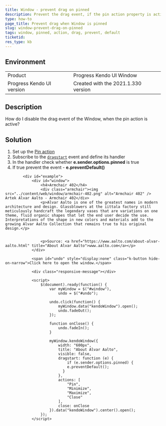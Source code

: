 ```yaml
---
title: Window - prevent drag on pinned
description: Prevent the drag event, if the pin action property is active
type: how-to
page_title: Prevent drag when Window is pinned
slug: window-prevent-drag-on-pinned
tags: window, pinned, action, drag, prevent, default
ticketid: 
res_type: kb
---
```


## Environment
<table>
 <tr>
  <td>Product</td>
  <td>Progress Kendo UI Window</td>
 </tr>
 <tr>
  <td>Progress Kendo UI version</td>
  <td>Created with the 2021.1.330 version</td>
 </tr>
</table>

## Description
How do I disable the drag event of the Window, when the pin action is active?

## Solution
1. Set up the [Pin action](https://docs.telerik.com/kendo-ui/api/javascript/ui/window/configuration/actions)
1. Subscribe to the [`dragstart`](https://docs.telerik.com/kendo-ui/api/javascript/ui/window/events/dragstart) event and define its handler
1. In the handler check whether **e.sender.options.pinned** is true
1. If true prevent the event - **e.preventDefault()**

```dojo
        <div id="example">
            <div id="window">
                <h4>Armchair 402</h4>
                <div class="armchair"><img src="../content/web/window/armchair-402.png" alt="Armchair 402" /> Artek Alvar Aalto - Armchair 402</div>
                <p>Alvar Aalto is one of the greatest names in modern architecture and design. Glassblowers at the iittala factory still meticulously handcraft the legendary vases that are variations on one theme, fluid organic shapes that let the end user decide the use. Interpretations of the shape in new colors and materials add to the growing Alvar Aalto Collection that remains true to his original design.</p>

                
                <p>Source: <a href="https://www.aalto.com/about-alvar-aalto.html" title="About Alvar Aalto">www.aalto.com</a></p>
            </div>

            <span id="undo" style="display:none" class="k-button hide-on-narrow">Click here to open the window.</span>

            <div class="responsive-message"></div>

            <script>
                $(document).ready(function() {
                    var myWindow = $("#window"),
                        undo = $("#undo");

                    undo.click(function() {
                        myWindow.data("kendoWindow").open();
                        undo.fadeOut();
                    });

                    function onClose() {
                        undo.fadeIn();
                    }

                    myWindow.kendoWindow({
                        width: "600px",
                        title: "About Alvar Aalto",
                        visible: false,
                        dragstart: function (e) {
                        	if (e.sender.options.pinned) {
                          	e.preventDefault();
                          }
                        },
                        actions: [
                            "Pin",
                            "Minimize",
                            "Maximize",
                            "Close"
                        ],
                        close: onClose
                    }).data("kendoWindow").center().open();
                });
            </script>
```

